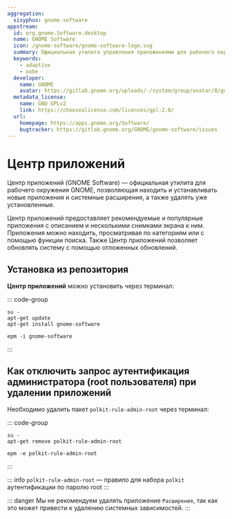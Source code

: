 ```yaml
---
aggregation:
  sisyphus: gnome-software
appstream:
  id: org.gnome.Software.desktop
  name: GNOME Software
  icon: /gnome-software/gnome-software-logo.svg
  summary: Официальная утилита управления приложениями для рабочего окружения GNOME
  keywords:
    - adaptive
    - oobe
  developer:
    name: GNOME
    avatar: https://gitlab.gnome.org/uploads/-/system/group/avatar/8/gnomelogo.png?width=48
  metadata_license:
    name: GNU GPLv2
    link: https://choosealicense.com/licenses/gpl-2.0/
  url:
    homepage: https://apps.gnome.org/Software/
    bugtracker: https://gitlab.gnome.org/GNOME/gnome-software/issues
---
```


# Центр приложений

Центр приложений (GNOME Software) — официальная утилита для рабочего окружения GNOME, позволяющая находить и устанавливать новые приложения и системные расширения, а также удалять уже установленные.

Центр приложений предоставляет рекомендуемые и популярные приложения с описанием и несколькими снимками экрана к ним. Приложения можно находить, просматривая по категориям или с помощью функции поиска. Также Центр приложений позволяет обновлять систему с помощью отложенных обновлений.

## Установка из репозитория

**Центр приложений** можно установить через терминал:

::: code-group

```shell[apt-get]
su -
apt-get update
apt-get install gnome-software
```

```shell[epm]
epm -i gnome-software
```

:::

## Как отключить запрос аутентификация администратора (root пользователя) при удалении приложений

Необходимо удалить пакет `polkit-rule-admin-root` через терминал:

::: code-group

```shell[apt-get]
su -
apt-get remove polkit-rule-admin-root
```

```shell[epm]
epm -e polkit-rule-admin-root
```

:::

::: info
`polkit-rule-admin-root` — правило для набора `polkit` аутентификации по паролю root
:::

::: danger
Мы не рекомендуем удалять приложение `Расширения`, так как это может привести к удалению системных зависимостей.
:::
